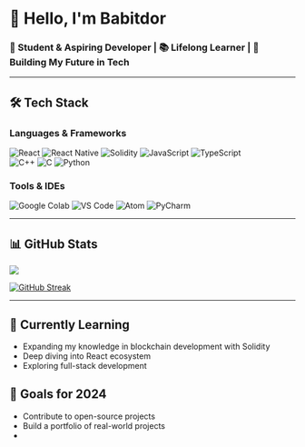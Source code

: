 # 👋 Hello, I'm Babitdor

### 🚀 Student & Aspiring Developer | 📚 Lifelong Learner | 🌟 Building My Future in Tech

---

## 🛠️ **Tech Stack**

### **Languages & Frameworks**
<p align="left">
  <img src="https://img.shields.io/badge/React-20232A?style=for-the-badge&logo=react&logoColor=61DAFB" alt="React" />
  <img src="https://img.shields.io/badge/React_Native-20232A?style=for-the-badge&logo=react&logoColor=61DAFB" alt="React Native" />
  <img src="https://img.shields.io/badge/Solidity-e6e6e6?style=for-the-badge&logo=solidity&logoColor=black" alt="Solidity" />
  <img src="https://img.shields.io/badge/JavaScript-323330?style=for-the-badge&logo=javascript&logoColor=F7DF1E" alt="JavaScript" />
  <img src="https://img.shields.io/badge/TypeScript-007ACC?style=for-the-badge&logo=typescript&logoColor=white" alt="TypeScript" />
  <br />
  <img src="https://img.shields.io/badge/C%2B%2B-00599C?style=for-the-badge&logo=c%2B%2B&logoColor=white" alt="C++" />
  <img src="https://img.shields.io/badge/C-00599C?style=for-the-badge&logo=c&logoColor=white" alt="C" />
  <img src="https://img.shields.io/badge/Python-FFD43B?style=for-the-badge&logo=python&logoColor=blue" alt="Python" />
</p>

### **Tools & IDEs**
<p align="left">
  <img src="https://img.shields.io/badge/Colab-F9AB00?style=for-the-badge&logo=googlecolab&color=525252" alt="Google Colab" />
  <img src="https://img.shields.io/badge/VS_Code-0078D4?style=for-the-badge&logo=visual%20studio%20code&logoColor=white" alt="VS Code" />
  <img src="https://img.shields.io/badge/Atom-66595C?style=for-the-badge&logo=Atom&logoColor=white" alt="Atom" />
  <img src="https://img.shields.io/badge/PyCharm-000000.svg?&style=for-the-badge&logo=PyCharm&logoColor=white" alt="PyCharm" />
</p>

---

## 📊 **GitHub Stats**

![](https://github-profile-summary-cards.vercel.app/api/cards/profile-details?username=Babitdor&theme=vue)

[![GitHub Streak](https://streak-stats.demolab.com?user=Babitdor&theme=vue)](https://git.io/streak-stats)

---

## 🌱 **Currently Learning**
- Expanding my knowledge in blockchain development with Solidity
- Deep diving into React ecosystem
- Exploring full-stack development

## 🎯 **Goals for 2024**
- Contribute to open-source projects
- Build a portfolio of real-world projects
-
